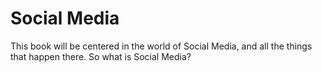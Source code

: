 # Social Media

This book will be centered in the world of Social Media, and all the things that happen there. So what is Social Media?
